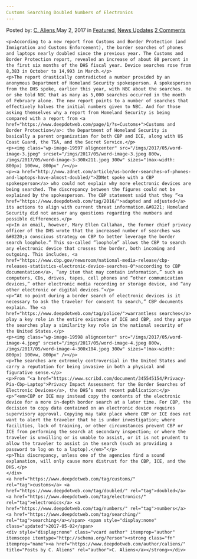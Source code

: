 ```yaml
---
Customs Searching Doubled Numbers of Electronics
---
```

<article class="post-listing post-19585 post type-post status-publish format-standard has-post-thumbnail hentry  tag-customs tag-doubled tag-electronics tag-numbers tag-searching">
    <div class="post-inner">
        <span>Posted by: <a href="https://www.deepdotweb.com/author/caliens/" title="">C. Aliens </a></span>
    <span>May 2, 2017</span>
    <span>in <a href="https://www.deepdotweb.com/category/deepdot-news/" rel="category tag">Featured</a>, <a href="https://www.deepdotweb.com/category/news-updates/" rel="category tag">News Updates</a></span>
    <span><a href="https://www.deepdotweb.com/2017/05/02/customs-searching-doubled-numbers-electronics/#comments">2 Comments</a></span>
    </p>
    <div class="clear"></div>
    
    <p>According to a new report from Customs and Border Protection (and Immigration and Customs Enforcement), the border searches of phones and laptops nearly doubled since the previous year. The Customs and Border Protection report, revealed an increase of about 80 percent in the first six months of the DHS fiscal year. Device searches rose from 8,383 in October to 14,993 in March.</p>
    <p>The report drastically contradicted a number provided by an anonymous Department of Homeland Security spokesperson. A spokesperson from the DHS spoke, earlier this year, with NBC about the searches. He or she told NBC that as many as 5,000 searches occurred in the month of February alone. The new report points to a number of searches that effectively halves the initial numbers given to NBC. And for those asking themselves why a report from Homeland Security is being compared with a report from <a href="https://www.deepdotweb.com/page/1/?s=Customs+">Customs and Border Protection</a>: the Department of Homeland Security is basically a parent organization for both CBP and ICE, along with US Coast Guard, the TSA, and the Secret Service.</p>
    <p><img class="wp-image-19597 aligncenter" src="/imgs/2017/05/word-image-3.jpeg" srcset="/imgs/2017/05/word-image-3.jpeg 800w, /imgs/2017/05/word-image-3-300x211.jpeg 300w" sizes="(max-width: 800px) 100vw, 800px" /></p>
    <p><a href="http://www.zdnet.com/article/us-border-searches-of-phones-and-laptops-have-almost-doubled/">ZDNet spoke with a CBP spokesperson</a> who could not explain why more electronic devices are being searched. The discrepancy between the figures could not be explained by the spokesperson. The CBP statement said that they “<a href="https://www.deepdotweb.com/tag/2016/">adapted and adjusted</a> its actions to align with current threat information.&#8221; Homeland Security did not answer any questions regarding the numbers and possible differences.</p>
    <p>In an email, however, Mary Ellen Callahan, the former chief privacy officer of the DHS wrote that the increased number of searches was &#8220;a conscious strategy on CBP to better leverage the border search loophole.” This so-called ”loophole” allows the CBP to search any electronic device that crosses the border, both incoming and outgoing. This includes, <a href="https://www.cbp.gov/newsroom/national-media-release/cbp-releases-statistics-electronic-device-searches-0">according to CBP documentation</a>, “any item that may contain information,” such as computers, CDs, drives, tapes, cell phones and “other communication devices,” other electronic media recording or storage device, and “any other electronic or digital devices.”</p>
    <p>“At no point during a border search of electronic devices is it necessary to ask the traveler for consent to search,” CBP documents explain. The <a href="https://www.deepdotweb.com/tag/police/">warrantless searches</a> play a key role in the entire existence of ICE and CBP, and they argue the searches play a similarity key role in the national security of the United States.</p>
    <p><img class="wp-image-19598 aligncenter" src="/imgs/2017/05/word-image-4.jpeg" srcset="/imgs/2017/05/word-image-4.jpeg 800w, /imgs/2017/05/word-image-4-300x104.jpeg 300w" sizes="(max-width: 800px) 100vw, 800px" /></p>
    <p>The searches are extremely controversial in the United States and carry a reputation for being invasive in both a physical and figurative sense.</p>
    <p>From “<a href="https://www.scribd.com/document/345545154/Privacy-Pia-Cbp-Laptop">Privacy Impact Assessment for the Border Searches of Electronic Devices</a>, the DHS’s most recent publication:</p>
    <p>“<em>CBP or ICE may instead copy the contents of the electronic device for a more in-depth border search at a later time. For CBP, the decision to copy data contained on an electronic device requires supervisory approval. Copying may take place where CBP or ICE does not want to alert the traveler that he is under investigation; where facilities, lack of training, or other circumstances prevent CBP or ICE from performing the search at secondary inspection; or where the traveler is unwilling or is unable to assist, or it is not prudent to allow the traveler to assist in the search (such as providing a password to log on to a laptop).</em>”</p>
    <p>This discrepancy, unless one of the agencies find a sound explanation, will only cause more distrust for the CBP, ICE, and the DHS.</p>
    </div>
    <a href="https://www.deepdotweb.com/tag/customs/" rel="tag">customs</a> <a href="https://www.deepdotweb.com/tag/doubled/" rel="tag">doubled</a> <a href="https://www.deepdotweb.com/tag/electronics/" rel="tag">electronics</a> <a href="https://www.deepdotweb.com/tag/numbers/" rel="tag">numbers</a> <a href="https://www.deepdotweb.com/tag/searching/" rel="tag">searching</a></span> <span style="display:none" class="updated">2017-05-02</span>
    <div style="display:none" class="vcard author" itemprop="author" itemscope itemtype="http://schema.org/Person"><strong class="fn" itemprop="name"><a href="https://www.deepdotweb.com/author/caliens/" title="Posts by C. Aliens" rel="author">C. Aliens</a></strong></div>
    
